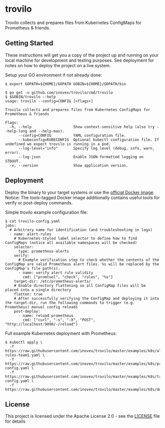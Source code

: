 # trovilo

Trovilo collects and prepares files from Kubernetes ConfigMaps for Prometheus & friends.

## Getting Started

These instructions will get you a copy of the project up and running on your local machine for development and testing purposes. See deployment for notes on how to deploy the project on a live system.

Setup your GO environment if not already done:

```
$ export GOPATH=${HOME}/GOPATH GOBIN=${HOME}/GOPATH/bin
```

```
$ go get -u github.com/inovex/trovilo/cmd/trovilo
$ $GOBIN/trovilo --help
usage: trovilo --config=CONFIG [<flags>]

Trovilo collects and prepares files from Kubernetes ConfigMaps for Prometheus & friends

Flags:
  -h, --help                   Show context-sensitive help (also try --help-long and --help-man).
      --config=CONFIG          YAML configuration file.
      --kubeconfig=KUBECONFIG  Optional kubectl configuration file. If undefined we expect trovilo is running in a pod.
      --log-level="info"       Specify log level (debug, info, warn, error).
      --log-json               Enable JSON-formatted logging on STDOUT.
  -v, --version                Show application version.
```

## Deployment

Deploy the binary to your target systems or use the [official Docker image](https://hub.docker.com/r/inovex/trovilo/). Notice: The *tools*-tagged Docker image additionally contains useful tools for verify or post-deploy commands.

Simple trovilo example configuration file:

```
$ cat trovilo-config.yaml
jobs:
  # Arbitrary name for identification (and troubleshooting in logs)
  - name: alert-rules
    # Kubernetes-styled label selector to define how to find ConfigMaps (notice all available namespaces will be checked)
    selector:
      type: prometheus-alerts
    verify:
      # Example verification step to check whether the contents of the ConfigMap are valid Prometheus alert files. %s will be replaced by the ConfigMap's file path(s).
      - name: verify alert rule validity
        cmd: ["promtool", "check", "rules", "%s"]
    target-dir: /etc/prometheus-alerts/
    # Enable directory flattening so all ConfigMap files will be placed into a single directory
    flatten: true
    # After successfully verifying the ConfigMap and deploying it into the target-dir, run the following commands to trigger (e.g. Prometheus) manual config reloads
    post-deploy:
      - name: reload prometheus
        cmd: ["curl", "-s", "-X", "POST", "http://localhost:9090/-/reload"]
```

Full example Kubernetes deployment with Prometheus:

```
$ kubectl apply \
  -f https://raw.githubusercontent.com/inovex/trovilo/master/examples/k8s/alert-rules-team1.yaml \
  -f https://raw.githubusercontent.com/inovex/trovilo/master/examples/k8s/prometheus-config.yaml \
  -f https://raw.githubusercontent.com/inovex/trovilo/master/examples/k8s/trovilo-config.yaml \
  -f https://raw.githubusercontent.com/inovex/trovilo/master/examples/k8s/deployment.yaml
```

## License

This project is licensed under the Apache License 2.0 - see the [LICENSE](LICENSE) file for details
